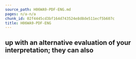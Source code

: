 ```yaml
---
source_path: H06WA9-PDF-ENG.md
pages: n/a-n/a
chunk_id: 02f4445cd3bf164d743524e8d8de511ecf5b607c
title: H06WA9-PDF-ENG
---
```

## up with an alternative evaluation of your interpretation; they can also
